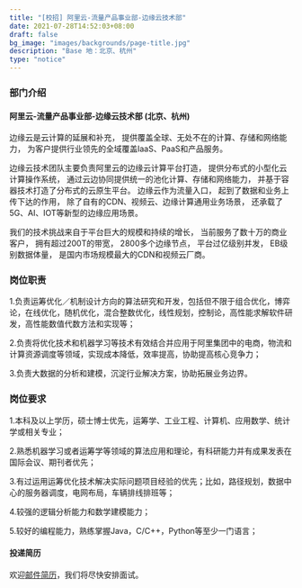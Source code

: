 ```yaml
---
title: "[校招] 阿里云-流量产品事业部-边缘云技术部"
date: 2021-07-28T14:52:03+08:00
draft: false
bg_image: "images/backgrounds/page-title.jpg"
description: "Base 地：北京、杭州"
type: "notice"
---
```




### 部门介绍

#### 阿里云-流量产品事业部-边缘云技术部 (北京、杭州)

边缘云是云计算的延展和补充， 提供覆盖全球、无处不在的计算、存储和网络能力， 为客户提供行业领先的全域覆盖IaaS、PaaS和产品服务。

边缘云技术团队主要负责阿里云的边缘云计算平台打造， 提供分布式的小型化云计算操作系统， 通过云边协同提供统一的池化计算、存储和网络能力， 并基于容器技术打造了分布式的云原生平台。 边缘云作为流量入口， 起到了数据和业务上传下达的作用， 除了自有的CDN、视频云、边缘计算通用业务场景， 还承载了5G、AI、IOT等新型的边缘应用场景。

我们的技术挑战来自于平台巨大的规模和持续的增长， 当前服务了数十万的商业客户， 拥有超过200T的带宽， 2800多个边缘节点， 平台过亿级别并发， EB级别数据体量， 是国内市场规模最大的CDN和视频云厂商。



### 岗位职责

1.负责运筹优化／机制设计方向的算法研究和开发，包括但不限于组合优化，博弈论，在线优化，随机优化，混合整数优化，线性规划，控制论，高性能求解软件研发，高性能数值代数方法和实现等；

2.负责将优化技术和机器学习等技术有效结合并应用于阿里集团中的电商，物流和计算资源调度等领域，实现成本降低，效率提高，协助提高核心竞争力；

3.负责大数据的分析和建模，沉淀行业解决方案，协助拓展业务边界。



### 岗位要求

1.本科及以上学历，硕士博士优先，运筹学、工业工程、计算机、应用数学、统计学或相关专业；

2.熟悉机器学习或者运筹学等领域的算法应用和理论，有科研能力并有成果发表在国际会议、期刊者优先；

3.有过运用运筹优化技术解决实际问题项目经验的优先；比如，路径规划，数据中心的服务器调度，电网布局，车辆排线排班等；

4.较强的逻辑分析能力和数学建模能力；

5.较好的编程能力，熟练掌握Java，C/C++，Python等至少一门语言；



#### 投递简历

欢迎[邮件简历](mailto:junjiang.ljj@alibaba-inc.com)，我们将尽快安排面试。